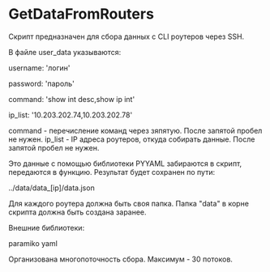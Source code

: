 # GetDataFromRouters

Скрипт предназначен для сбора данных с CLI роутеров через SSH.

В файле user_data указываются:

username: 'логин'

password: 'пароль'

command: 'show int desc,show ip int'

ip_list: '10.203.202.74,10.203.202.78'

command - перечисление команд через зяпятую. После запятой пробел не нужен.
ip_list - IP адреса роутеров, откуда собирать данные. После запятой пробел не нужен.

Это данные с помощью библиотеки PYYAML забираются в скрипт, передаются в функцию. Результат будет сохранен по пути:

../data/data_[ip]/data.json

Для каждого роутера должна быть своя папка. Папка "data" в корне скрипта должна быть создана заранее.

Внешние библиотеки:

paramiko
yaml

Организована многопоточность сбора. Максимум - 30 потоков.
